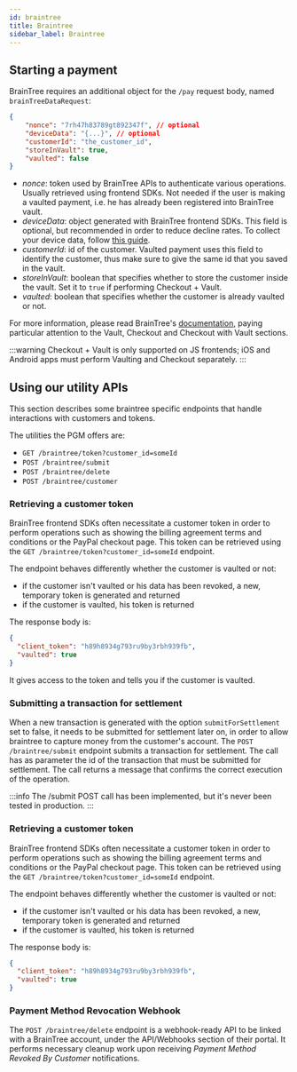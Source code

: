 ```yaml
---
id: braintree
title: Braintree
sidebar_label: Braintree
---
```

## Starting a payment

BrainTree requires an additional object for the `/pay` request body, named `brainTreeDataRequest`:

```json lines
{
    "nonce": "7rh47h83789gt892347f", // optional
    "deviceData": "{...}", // optional 
    "customerId": "the_customer_id",
    "storeInVault": true,
    "vaulted": false
}
```

- _nonce_: token used by BrainTree APIs to authenticate various operations. Usually retrieved using frontend SDKs.
  Not needed if the user is making a vaulted payment, i.e. he has already been registered into BrainTree vault.
- _deviceData_: object generated with BrainTree frontend SDKs. This field is optional, but recommended in order to
  reduce decline rates. To collect your device data, follow [this guide](https://developer.paypal.com/braintree/docs/guides/premium-fraud-management-tools/client-side).
- _customerId_: id of the customer. Vaulted payment uses this field to identify the customer, thus make sure to give
  the same id that you saved in the vault.
- _storeInVault_: boolean that specifies whether to store the customer inside the vault. Set it to `true` if performing
  Checkout + Vault.
- _vaulted_: boolean that specifies whether the customer is already vaulted or not.

For more information, please read BrainTree's [documentation](https://developer.paypal.com/braintree/docs/guides/paypal/overview),
paying particular attention to the Vault, Checkout and Checkout with Vault sections.

:::warning 
Checkout + Vault is only supported on JS frontends; iOS and Android apps must perform Vaulting and Checkout separately. 
:::

## Using our utility APIs

This section describes some braintree specific endpoints that handle interactions with customers and tokens.

The utilities the PGM offers are:
- `GET /braintree/token?customer_id=someId`
- `POST /braintree/submit`
- `POST /braintree/delete`
- `POST /braintree/customer`

### Retrieving a customer token

BrainTree frontend SDKs often necessitate a customer token in order to perform operations such as showing the 
billing agreement terms and conditions or the PayPal checkout page. This token can be retrieved using the
`GET /braintree/token?customer_id=someId` endpoint.

The endpoint behaves differently whether the customer is vaulted or not:
- if the customer isn't vaulted or his data has been revoked, a new, temporary token is generated and returned
- if the customer is vaulted, his token is returned

The response body is:

```json
{
  "client_token": "h89h8934g793ru9by3rbh939fb",
  "vaulted": true
}
```

It gives access to the token and tells you if the customer is vaulted.

### Submitting a transaction for settlement

When a new transaction is generated with the option `submitForSettlement` set to false, it needs to be submitted 
for settlement later on, in order to allow braintree to capture money from the customer's account.
The `POST /braintree/submit` endpoint submits a transaction for settlement. The call has as parameter the id of the 
transaction that must be submitted for settlement.
The call returns a message that confirms the correct execution of the operation.

:::info The /submit POST call has been implemented, but it's never been tested in production. :::

### Retrieving a customer token

BrainTree frontend SDKs often necessitate a customer token in order to perform operations such as showing the 
billing agreement terms and conditions or the PayPal checkout page. This token can be retrieved using the
`GET /braintree/token?customer_id=someId` endpoint.

The endpoint behaves differently whether the customer is vaulted or not:
- if the customer isn't vaulted or his data has been revoked, a new, temporary token is generated and returned
- if the customer is vaulted, his token is returned

The response body is:

```json
{
  "client_token": "h89h8934g793ru9by3rbh939fb",
  "vaulted": true
}
```


### Payment Method Revocation Webhook

The `POST /braintree/delete` endpoint is a webhook-ready API to be linked with a BrainTree account, under the API/Webhooks
section of their portal. It performs necessary cleanup work upon receiving _Payment Method Revoked By Customer_ notifications.
